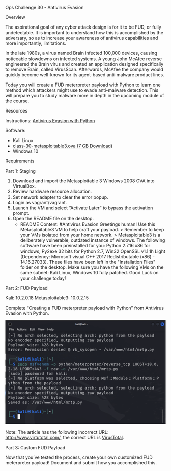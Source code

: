Ops Challenge 30 - Antivirus Evasion

Overview

The aspirational goal of any cyber attack design is for it to be FUD, or fully undetectable. It is important to understand how this is accomplished by the adversary, so as to increase your awareness of antivirus capabilities and more importantly, limitations.

In the late 1980s, a virus named Brain infected 100,000 devices, causing noticeable slowdowns on infected systems. A young John McAfee reverse engineered the Brain virus and created an application designed specifically to remove Brain, called VirusScan. Afterwards, McAfee the company would quickly become well-known for its agent-based anti-malware product lines.

Today you will create a FUD meterpreter payload with Python to learn one method which attackers might use to evade anti-malware detection. This will prepare you to study malware more in depth in the upcoming module of the course.

Resources

Instructions: [Antivirus Evasion with Python](https://medium.com/bugbountywriteup/antivirus-evasion-with-python-49185295caf1)

Software:

- Kali Linux
- [class-30-metasploitable3.ova (7 GB Download)](https://codefellows.github.io/ops-401-cybersecurity-guide/curriculum/#downloads-table)
- Windows 10

Requirements

Part 1: Staging

1. Download and import the Metasploitable 3 Windows 2008 OVA into VirtualBox.
2. Review hardware resource allocation.
3. Set network adapter to clear the error popup.
4. Login as vagrant/vagrant.
5. Launch the VM and select “Activate Later” to bypass the activation prompt.
6. Open the README file on the desktop.
   - README Content:  #Antivirus Evasion  Greetings human! Use this Metasploitable3 VM to help craft your payload.  > Remember to keep your VMs isolated from your home network.  > Metasploitable3 is a deliberately vulnerable, outdated instance of windows.  The following software have been preinstalled for you: Python 2.7.16 x86 for windows, Py2exe 32 bits for Python 2.7, Win32 OpenSSL v1.1.1h Light (Dependency: Microsoft visual C++ 2017 Redistributable (x86) - 14.16.27033).  These files have been left in the "Installation Files" folder on the desktop.  Make sure you have the following VMs on the same subnet:  Kali Linux, Windows 10 fully patched.  Good Luck on your challenge today!

Part 2: FUD Payload

Kali: 10.2.0.18
Metasploitable3: 10.0.2.15

Complete “Creating a FUD meterpreter payload with Python” from Antivirus Evasion with Python.

![msfvenom command](media/ops30-1.png)

Note: The article has the following incorrect URL: http://www.virtutotal.com/, the correct URL is [VirusTotal](http://www.virustotal.com/).

Part 3: Custom FUD Payload

Now that you’ve tested the process, create your own customized FUD meterpreter payload! Document and submit how you accomplished this.
